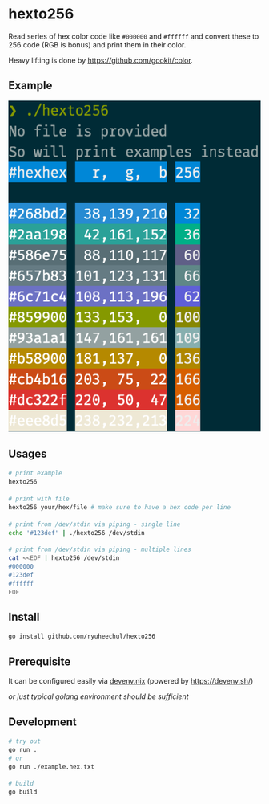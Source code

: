 # hexto256
Read series of hex color code like `#000000` and `#ffffff` and convert these to 256 code (RGB is bonus) and print them in their color.

Heavy lifting is done by https://github.com/gookit/color.

## Example

![screenshot.png](./screenshot.png)

## Usages
```bash
# print example
hexto256

# print with file
hexto256 your/hex/file # make sure to have a hex code per line

# print from /dev/stdin via piping - single line
echo '#123def' | ./hexto256 /dev/stdin

# print from /dev/stdin via piping - multiple lines
cat <<EOF | hexto256 /dev/stdin
#000000
#123def
#ffffff
EOF
```

## Install

```bash
go install github.com/ryuheechul/hexto256
```

## Prerequisite

It can be configured easily via [devenv.nix](./devenv.nix) (powered by https://devenv.sh/)

_or just typical golang environment should be sufficient_

## Development

```bash
# try out
go run .
# or
go run ./example.hex.txt

# build
go build
```
